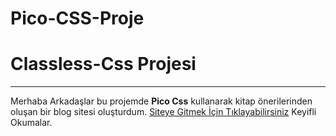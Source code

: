 # Pico-CSS-Proje
# Classless-Css Projesi
***
Merhaba Arkadaşlar bu projemde **Pico Css** kullanarak kitap önerilerinden oluşan bir blog sitesi oluşturdum. 
[Siteye Gitmek İçin Tıklayabilirsiniz](https://app.netlify.com/sites/emirsungu-pico-css/overview)
Keyifli Okumalar.
